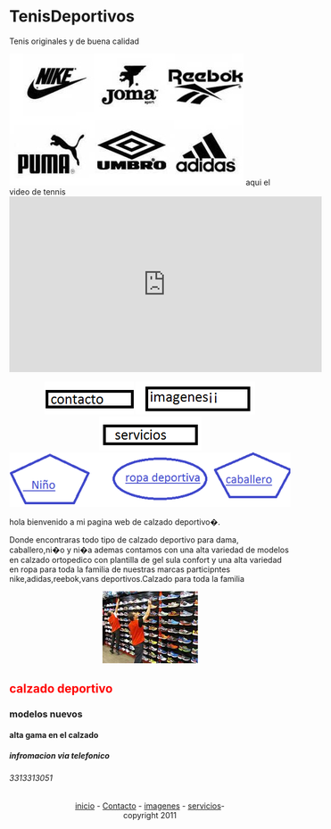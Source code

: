 # TenisDeportivos
Tenis originales y de buena calidad








<html>
<head> 
<title>Mi primera pagina web </title>

</head>

<body>
<p><img src="logo.jpg">
<td>aqui el video de tennis<br>
<src="iframe width="805" height="453">
<iframe width="560" height="315" src="https://www.youtube.com/embed/Zx0yZ1L8joA" frameborder="0" allow="accelerometer; autoplay; clipboard-write; encrypted-media; gyroscope; picture-in-picture" allowfullscreen></iframe>


<center>
<a href="index.html">
<a href="contacto1.png">
<img src="contacto.png"></a>
<a href="imagent.png">
<img src="imagenes.png"></a>
<a href="servicios1.png">
<img src="servicios.png"></a>

<a href="tenini�o.png">
<img src="nuves.png"></a>
</center>

<hl><p>hola bienvenido a mi pagina web de calzado deportivo�.</hl>
<p>Donde encontraras todo tipo de calzado deportivo para dama, caballero,ni�o y ni�a ademas contamos con una
alta variedad de modelos en calzado ortopedico con plantilla de gel sula confort y una alta variedad en ropa para toda la familia de nuestras marcas participntes
nike,adidas,reebok,vans deportivos.Calzado para toda la familia</p>


<center><img src="untitled.png"></center>

<h2><font color="red">calzado deportivo</font></h2>
<h3>modelos nuevos</h3>
<h4>alta gama en el calzado</h4>
<h5>infromacion via telefonico</h5>
<h6>3313313051</h6>

<center>
<a href="index.html">inicio</a> -
<a href="contacto.html">Contacto</a> -
<a href="imagenes.html">imagenes</a> -
<a href="servicios.html">servicios</a>-<br>copyright
2011
</center>



</body>
</html>




